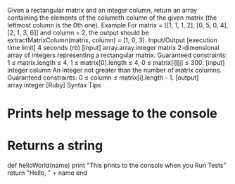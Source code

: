 Given a rectangular matrix and an integer column, return an array containing the elements of the columnth column of the given matrix (the leftmost column is the 0th one).
Example
For
matrix = [[1, 1, 1, 2], 
          [0, 5, 0, 4], 
          [2, 1, 3, 6]]
and column = 2, the output should be
extractMatrixColumn(matrix, column) = [1, 0, 3].
Input/Output
[execution time limit] 4 seconds (rb)
[input] array.array.integer matrix
2-dimensional array of integers representing a rectangular matrix.
Guaranteed constraints:
1 ≤ matrix.length ≤ 4,
1 ≤ matrix[0].length ≤ 4,
0 ≤ matrix[i][j] ≤ 300.
[input] integer column
An integer not greater than the number of matrix columns.
Guaranteed constraints:
0 ≤ column ≤ matrix[i].length - 1.
[output] array.integer
[Ruby] Syntax Tips
# Prints help message to the console
# Returns a string
def helloWorld(name)
    print "This prints to the console when you Run Tests"
    return "Hello, " + name
end
